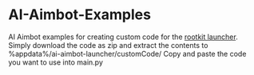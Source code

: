 # AI-Aimbot-Examples
AI Aimbot examples for creating custom code for the [rootkit launcher](https://github.com/RootKit-Org/Launcher).  
Simply download the code as zip and extract the contents to %appdata%/ai-aimbot-launcher/customCode/
Copy and paste the code you want to use into main.py
